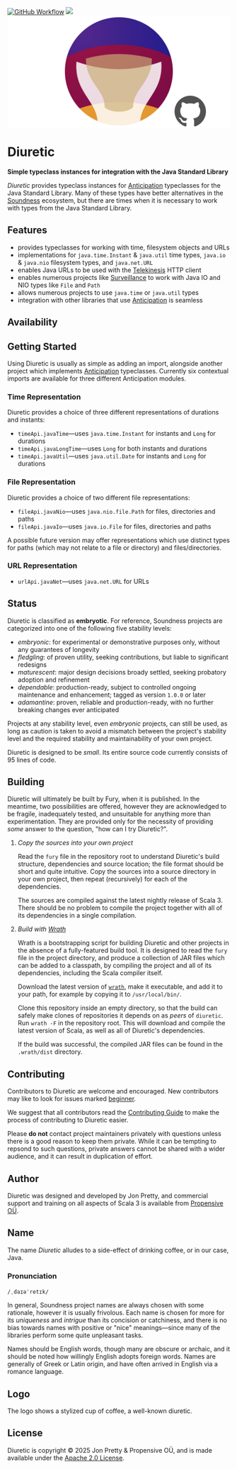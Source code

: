 [<img alt="GitHub Workflow" src="https://img.shields.io/github/actions/workflow/status/propensive/diuretic/main.yml?style=for-the-badge" height="24">](https://github.com/propensive/diuretic/actions)
[<img src="https://img.shields.io/discord/633198088311537684?color=8899f7&label=DISCORD&style=for-the-badge" height="24">](https://discord.com/invite/MBUrkTgMnA)
<img src="/doc/images/github.png" valign="middle">

# Diuretic

__Simple typeclass instances for integration with the Java Standard Library__

_Diuretic_ provides typeclass instances for
[Anticipation](https://github.com/propensive/anticipation/) typeclasses for the
Java Standard Library. Many of these types have better alternatives in the
[Soundness](https://github.com/propensive/soundness/) ecosystem, but there are times
when it is necessary to work with types from the Java Standard Library.

## Features

- provides typeclasses for working with time, filesystem objects and URLs
- implementations for `java.time.Instant` & `java.util` time types, `java.io` &
  `java.nio` filesystem types, and `java.net.URL`
- enables Java URLs to be used with the
  [Telekinesis](https://github.com/propensive/telekinesis/) HTTP client
- enables numerous projects like
  [Surveillance](https://github.com/propensive/surveillance/) to work with Java
IO and NIO types like `File` and `Path`
- allows numerous projects to use `java.time` or `java.util` types
- integration with other libraries that use
  [Anticipation](https://github.com/propensive/anticipation/) is seamless


## Availability






## Getting Started

Using Diuretic is usually as simple as adding an import, alongside another
project which implements
[Anticipation](https://github.com/propensive/anticipation/) typeclasses.
Currently six contextual imports are available for three different Anticipation
modules.

### Time Representation

Diuretic provides a choice of three different representations of durations and instants:

- `timeApi.javaTime`—uses `java.time.Instant` for instants and
  `Long` for durations
- `timeApi.javaLongTime`—uses `Long` for both instants and durations
- `timeApi.javaUtil`—uses `java.util.Date` for instants and `Long`
  for durations

### File Representation

Diuretic provides a choice of two different file representations:

- `fileApi.javaNio`—uses `java.nio.file.Path` for files, directories and paths
- `fileApi.javaIo`—uses `java.io.File` for files, directories and paths

A possible future version may offer representations which use distinct types
for paths (which may not relate to a file or directory) and files/directories.

### URL Representation

- `urlApi.javaNet`—uses `java.net.URL` for URLs





## Status

Diuretic is classified as __embryotic__. For reference, Soundness projects are
categorized into one of the following five stability levels:

- _embryonic_: for experimental or demonstrative purposes only, without any guarantees of longevity
- _fledgling_: of proven utility, seeking contributions, but liable to significant redesigns
- _maturescent_: major design decisions broady settled, seeking probatory adoption and refinement
- _dependable_: production-ready, subject to controlled ongoing maintenance and enhancement; tagged as version `1.0.0` or later
- _adamantine_: proven, reliable and production-ready, with no further breaking changes ever anticipated

Projects at any stability level, even _embryonic_ projects, can still be used,
as long as caution is taken to avoid a mismatch between the project's stability
level and the required stability and maintainability of your own project.

Diuretic is designed to be _small_. Its entire source code currently consists
of 95 lines of code.

## Building

Diuretic will ultimately be built by Fury, when it is published. In the
meantime, two possibilities are offered, however they are acknowledged to be
fragile, inadequately tested, and unsuitable for anything more than
experimentation. They are provided only for the necessity of providing _some_
answer to the question, "how can I try Diuretic?".

1. *Copy the sources into your own project*
   
   Read the `fury` file in the repository root to understand Diuretic's build
   structure, dependencies and source location; the file format should be short
   and quite intuitive. Copy the sources into a source directory in your own
   project, then repeat (recursively) for each of the dependencies.

   The sources are compiled against the latest nightly release of Scala 3.
   There should be no problem to compile the project together with all of its
   dependencies in a single compilation.

2. *Build with [Wrath](https://github.com/propensive/wrath/)*

   Wrath is a bootstrapping script for building Diuretic and other projects in
   the absence of a fully-featured build tool. It is designed to read the `fury`
   file in the project directory, and produce a collection of JAR files which can
   be added to a classpath, by compiling the project and all of its dependencies,
   including the Scala compiler itself.
   
   Download the latest version of
   [`wrath`](https://github.com/propensive/wrath/releases/latest), make it
   executable, and add it to your path, for example by copying it to
   `/usr/local/bin/`.

   Clone this repository inside an empty directory, so that the build can
   safely make clones of repositories it depends on as _peers_ of `diuretic`.
   Run `wrath -F` in the repository root. This will download and compile the
   latest version of Scala, as well as all of Diuretic's dependencies.

   If the build was successful, the compiled JAR files can be found in the
   `.wrath/dist` directory.

## Contributing

Contributors to Diuretic are welcome and encouraged. New contributors may like
to look for issues marked
[beginner](https://github.com/propensive/diuretic/labels/beginner).

We suggest that all contributors read the [Contributing
Guide](/contributing.md) to make the process of contributing to Diuretic
easier.

Please __do not__ contact project maintainers privately with questions unless
there is a good reason to keep them private. While it can be tempting to
repsond to such questions, private answers cannot be shared with a wider
audience, and it can result in duplication of effort.

## Author

Diuretic was designed and developed by Jon Pretty, and commercial support and
training on all aspects of Scala 3 is available from [Propensive
O&Uuml;](https://propensive.com/).



## Name

The name _Diuretic_ alludes to a side-effect of drinking coffee, or in our case, Java.

### Pronunciation

`/ˌdaɪəˈretɪk/`

In general, Soundness project names are always chosen with some rationale,
however it is usually frivolous. Each name is chosen for more for its
_uniqueness_ and _intrigue_ than its concision or catchiness, and there is no
bias towards names with positive or "nice" meanings—since many of the libraries
perform some quite unpleasant tasks.

Names should be English words, though many are obscure or archaic, and it
should be noted how willingly English adopts foreign words. Names are generally
of Greek or Latin origin, and have often arrived in English via a romance
language.

## Logo

The logo shows a stylized cup of coffee, a well-known diuretic.

## License

Diuretic is copyright &copy; 2025 Jon Pretty & Propensive O&Uuml;, and
is made available under the [Apache 2.0 License](/license.md).

